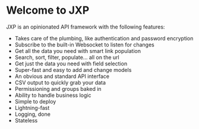 # Welcome to JXP

JXP is an opinionated API framework with the following features:

* Takes care of the plumbing, like authentication and password encryption
* Subscribe to the built-in Websocket to listen for changes
* Get all the data you need with smart link population
* Search, sort, filter, populate... all on the url
* Get just the data you need with field selection
* Super-fast and easy to add and change models
* An obvious and standard API interface
* CSV output to quickly grab your data
* Permissioning and groups baked in
* Ability to handle business logic
* Simple to deploy
* Lightning-fast
* Logging, done
* Stateless


